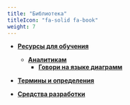 ```yaml
---
title: "Библиотека"
titleIcon: "fa-solid fa-book"
weight: 7
---
```

- **[Ресурсы для обучения](library/textbook.md)**
  - **[Аналитикам](library/textbook.md#аналитикам)**
    - **[Говори на языке диаграмм](library/textbook.md#говори-на-языке-диаграмм)**

- **[Термины и определения](library/terms.md)**

- **[Средства разработки](library/dev_tools.md)**

